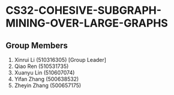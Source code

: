 # CS32-COHESIVE-SUBGRAPH-MINING-OVER-LARGE-GRAPHS
## Group Members
1. Xinrui Li (510316305) [Group Leader]
2. Qiao Ren (510531735)
3. Xuanyu Lin (510607074)
4. Yifan Zhang (500638532)
5. Zheyin Zhang (500657175)
